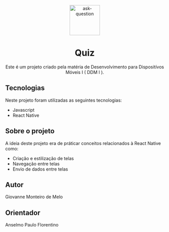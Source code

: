 <p align="center">
  <img width="96" height="96" src="https://img.icons8.com/color/96/ask-question.png" alt="ask-question"/>
</p>
<h1 align="center">Quiz</h1>

<p align="center">Este é um projeto criado pela matéria de Desenvolvimento para Dispositívos Móveis I ( DDM I ).</p>

## Tecnologias

Neste projeto foram utilizadas as seguintes tecnologias:

<ul>
  <li>Javascript</li>
  <li>React Native</li>
</ul>

## Sobre o projeto

A ideia deste projeto era de práticar conceitos relacionados à React Native como:

<ul>
  <li>Criação e estilização de telas</li>
  <li>Navegação entre telas</li>
  <li>Envio de dados entre telas</li>
</ul>

## Autor

Giovanne Monteiro de Melo

## Orientador

Anselmo Paulo Florentino
